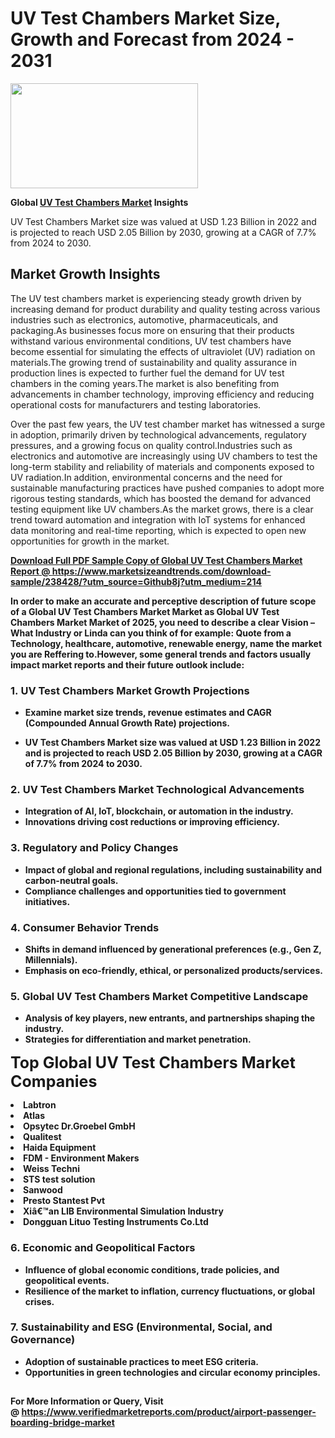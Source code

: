 <H1>UV Test Chambers Market Size, Growth and Forecast from 2024 - 2031</H1><img class="aligncenter size-medium wp-image-584254" src="https://thirdeyenews.in/wp-content/uploads/2024/09/Global-Market-Research-300x168.jpeg" alt="" width="300" height="168" /><p><strong>Global&nbsp;<a href="https://www.marketsizeandtrends.com/download-sample/238428/?utm_source=Github8j?utm_medium=214">UV Test Chambers Market</a> Insights</strong></p><p>UV Test Chambers Market size was valued at USD 1.23 Billion in 2022 and is projected to reach USD 2.05 Billion by 2030, growing at a CAGR of 7.7% from 2024 to 2030.</p><p><h2>Market Growth Insights</h2> <p>The UV test chambers market is experiencing steady growth driven by increasing demand for product durability and quality testing across various industries such as electronics, automotive, pharmaceuticals, and packaging.As businesses focus more on ensuring that their products withstand various environmental conditions, UV test chambers have become essential for simulating the effects of ultraviolet (UV) radiation on materials.The growing trend of sustainability and quality assurance in production lines is expected to further fuel the demand for UV test chambers in the coming years.The market is also benefiting from advancements in chamber technology, improving efficiency and reducing operational costs for manufacturers and testing laboratories.</p> <p><strong><a href="#"></a></strong></p> <p>Over the past few years, the UV test chamber market has witnessed a surge in adoption, primarily driven by technological advancements, regulatory pressures, and a growing focus on quality control.Industries such as electronics and automotive are increasingly using UV chambers to test the long-term stability and reliability of materials and components exposed to UV radiation.In addition, environmental concerns and the need for sustainable manufacturing practices have pushed companies to adopt more rigorous testing standards, which has boosted the demand for advanced testing equipment like UV chambers.As the market grows, there is a clear trend toward automation and integration with IoT systems for enhanced data monitoring and real-time reporting, which is expected to open new opportunities for growth in the market.</p> <p><strong><a href="#"></p><p><span class=""><strong>Download Full PDF Sample Copy of Global UV Test Chambers Market Report</strong> @ <a href="https://www.marketsizeandtrends.com/download-sample/238428/?utm_source=Github8j?utm_medium=214" target="_blank">https://www.marketsizeandtrends.com/download-sample/238428/?utm_source=Github8j?utm_medium=214</a></span></p><p>In order to make an accurate and perceptive description of future scope of a Global&nbsp;UV Test Chambers Market Market as Global&nbsp;UV Test Chambers Market Market of 2025, you need to describe a clear Vision &ndash; What Industry or Linda can you think of for example: Quote from a Technology, healthcare, automotive, renewable energy, name the market you are Reffering to.However, some general trends and factors usually impact market reports and their future outlook include:</p><h3>1.&nbsp;<strong>UV Test Chambers Market Growth Projections</strong></h3><ul><li>Examine market size trends, revenue estimates and CAGR (Compounded Annual Growth Rate) projections.</li><li><p>UV Test Chambers Market size was valued at USD 1.23 Billion in 2022 and is projected to reach USD 2.05 Billion by 2030, growing at a CAGR of 7.7% from 2024 to 2030.</p></li></ul><h3>2.&nbsp;<strong>UV Test Chambers Market Technological Advancements</strong></h3><ul><li>Integration of AI, IoT, blockchain, or automation in the industry.</li><li>Innovations driving cost reductions or improving efficiency.</li></ul><h3>3.&nbsp;<strong>Regulatory and Policy Changes</strong></h3><ul><li>Impact of global and regional regulations, including sustainability and carbon-neutral goals.</li><li>Compliance challenges and opportunities tied to government initiatives.</li></ul><h3>4.&nbsp;<strong>Consumer Behavior Trends</strong></h3><ul><li>Shifts in demand influenced by generational preferences (e.g., Gen Z, Millennials).</li><li>Emphasis on eco-friendly, ethical, or personalized products/services.</li></ul><h3>5.&nbsp;<strong>Global UV Test Chambers Market Competitive Landscape</strong></h3><ul><li>Analysis of key players, new entrants, and partnerships shaping the industry.</li><li>Strategies for differentiation and market penetration.</li></ul><p data-pm-slice="1 1 []"><span style="color: inherit; font-family: inherit; font-size: 25px;">Top Global UV Test Chambers Market Companies</span></p><div class="" data-test-id=""><p><li>Labtron</li><li> Atlas</li><li> Opsytec Dr.Groebel GmbH</li><li> Qualitest</li><li> Haida Equipment</li><li> FDM - Environment Makers</li><li> Weiss Techni</li><li> STS test solution</li><li> Sanwood</li><li> Presto Stantest Pvt</li><li> Xiâ€™an LIB Environmental Simulation Industry</li><li> Dongguan Lituo Testing Instruments Co.Ltd</li></p></div><h3>6.&nbsp;<strong>Economic and Geopolitical Factors</strong></h3><ul><li>Influence of global economic conditions, trade policies, and geopolitical events.</li><li>Resilience of the market to inflation, currency fluctuations, or global crises.</li></ul><h3>7.&nbsp;<strong>Sustainability and ESG (Environmental, Social, and Governance)</strong></h3><ul><li>Adoption of sustainable practices to meet ESG criteria.</li><li>Opportunities in green technologies and circular economy principles.</li></ul><h2><strong style="font-size: 14px;">For More Information or Query, Visit @&nbsp;</strong><a style="background-color: #ffffff; font-size: 14px;" href="https://www.marketsizeandtrends.com/report/uv-test-chambers-market/" target="_blank">https://www.verifiedmarketreports.com/product/airport-passenger-boarding-bridge-market</a></h2>